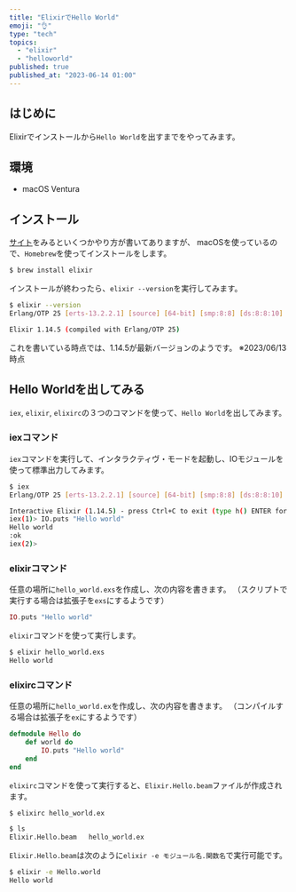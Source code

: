 ```yaml
---
title: "ElixirでHello World"
emoji: "👌"
type: "tech"
topics:
  - "elixir"
  - "helloworld"
published: true
published_at: "2023-06-14 01:00"
---
```


## はじめに

Elixirでインストールから`Hello World`を出すまでをやってみます。

## 環境

- macOS Ventura

## インストール

[サイト](https://elixir-lang.org/install.html)をみるといくつかやり方が書いてありますが、
macOSを使っているので、`Homebrew`を使ってインストールをします。

```bash
$ brew install elixir
```

インストールが終わったら、`elixir --version`を実行してみます。

```bash
$ elixir --version
Erlang/OTP 25 [erts-13.2.2.1] [source] [64-bit] [smp:8:8] [ds:8:8:10] [async-threads:1] [jit] [dtrace]

Elixir 1.14.5 (compiled with Erlang/OTP 25)
```

これを書いている時点では、1.14.5が最新バージョンのようです。
※2023/06/13時点

## Hello Worldを出してみる

`iex`, `elixir`, `elixirc`の３つのコマンドを使って、`Hello World`を出してみます。

### iexコマンド

`iex`コマンドを実行して、インタラクティヴ・モードを起動し、IOモジュールを使って標準出力してみます。

```bash
$ iex
Erlang/OTP 25 [erts-13.2.2.1] [source] [64-bit] [smp:8:8] [ds:8:8:10] [async-threads:1] [jit] [dtrace]

Interactive Elixir (1.14.5) - press Ctrl+C to exit (type h() ENTER for help)
iex(1)> IO.puts "Hello world"
Hello world
:ok
iex(2)> 
```

### elixirコマンド

任意の場所に`hello_world.exs`を作成し、次の内容を書きます。
（スクリプトで実行する場合は拡張子を`exs`にするようです）

```elixir
IO.puts "Hello world"
```

`elixir`コマンドを使って実行します。

```bash
$ elixir hello_world.exs 
Hello world
```

### elixircコマンド

任意の場所に`hello_world.ex`を作成し、次の内容を書きます。
（コンパイルする場合は拡張子を`ex`にするようです）

```elixir
defmodule Hello do
    def world do
        IO.puts "Hello world"
    end
end
```

`elixirc`コマンドを使って実行すると、`Elixir.Hello.beam`ファイルが作成されます。

```bash
$ elixirc hello_world.ex

$ ls 
Elixir.Hello.beam	hello_world.ex
```

`Elixir.Hello.beam`は次のように`elixir -e モジュール名.関数名`で実行可能です。

```bash
$ elixir -e Hello.world
Hello world
```
